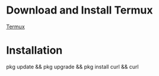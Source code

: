 # Download and Install Termux
[Termux](https://github.com/termux/termux-app/releases/download/v0.118.1/termux-app_v0.118.1+github-debug_universal.apk)

# Installation

pkg update && pkg upgrade && pkg install curl && curl 
